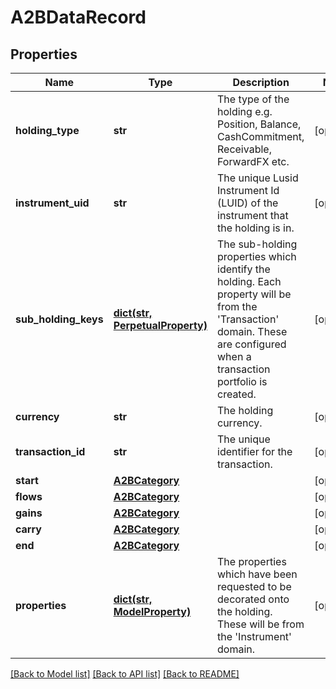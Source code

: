 # A2BDataRecord

## Properties
Name | Type | Description | Notes
------------ | ------------- | ------------- | -------------
**holding_type** | **str** | The type of the holding e.g. Position, Balance, CashCommitment, Receivable, ForwardFX etc. | [optional] 
**instrument_uid** | **str** | The unique Lusid Instrument Id (LUID) of the instrument that the holding is in. | [optional] 
**sub_holding_keys** | [**dict(str, PerpetualProperty)**](PerpetualProperty.md) | The sub-holding properties which identify the holding. Each property will be from the &#39;Transaction&#39; domain. These are configured when a transaction portfolio is created. | [optional] 
**currency** | **str** | The holding currency. | [optional] 
**transaction_id** | **str** | The unique identifier for the transaction. | [optional] 
**start** | [**A2BCategory**](A2BCategory.md) |  | [optional] 
**flows** | [**A2BCategory**](A2BCategory.md) |  | [optional] 
**gains** | [**A2BCategory**](A2BCategory.md) |  | [optional] 
**carry** | [**A2BCategory**](A2BCategory.md) |  | [optional] 
**end** | [**A2BCategory**](A2BCategory.md) |  | [optional] 
**properties** | [**dict(str, ModelProperty)**](ModelProperty.md) | The properties which have been requested to be decorated onto the holding. These will be from the &#39;Instrument&#39; domain. | [optional] 

[[Back to Model list]](../README.md#documentation-for-models) [[Back to API list]](../README.md#documentation-for-api-endpoints) [[Back to README]](../README.md)


